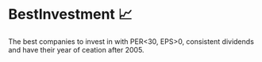 # BestInvestment 📈

The best companies to invest in with PER<30, EPS>0, consistent dividends and have their year of ceation after 2005.

